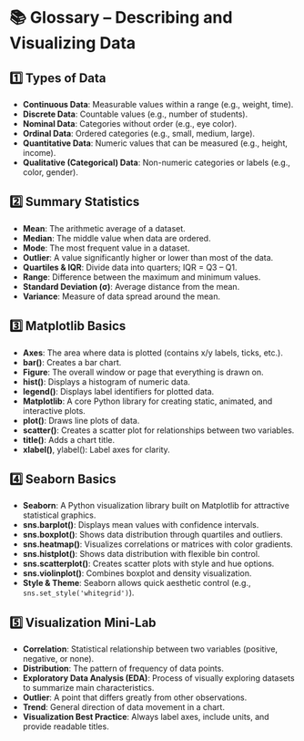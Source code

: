 # 📚 Glossary – Describing and Visualizing Data

## 1️⃣ Types of Data
* **Continuous Data**: Measurable values within a range (e.g., weight, time).
* **Discrete Data**: Countable values (e.g., number of students).
* **Nominal Data**: Categories without order (e.g., eye color).
* **Ordinal Data**: Ordered categories (e.g., small, medium, large).
* **Quantitative Data**: Numeric values that can be measured (e.g., height, income).
* **Qualitative (Categorical) Data**: Non-numeric categories or labels (e.g., color, gender).

## 2️⃣ Summary Statistics
* **Mean**: The arithmetic average of a dataset.
* **Median**: The middle value when data are ordered.
* **Mode**: The most frequent value in a dataset.
* **Outlier**: A value significantly higher or lower than most of the data.
* **Quartiles & IQR**: Divide data into quarters; IQR = Q3 – Q1.
* **Range**: Difference between the maximum and minimum values.
* **Standard Deviation (σ)**: Average distance from the mean.
* **Variance**: Measure of data spread around the mean.

## 3️⃣ Matplotlib Basics
* **Axes**: The area where data is plotted (contains x/y labels, ticks, etc.).
* **bar()**: Creates a bar chart.
* **Figure**: The overall window or page that everything is drawn on.
* **hist()**: Displays a histogram of numeric data.
* **legend()**: Displays label identifiers for plotted data.
* **Matplotlib**: A core Python library for creating static, animated, and interactive plots.
* **plot()**: Draws line plots of data.
* **scatter()**: Creates a scatter plot for relationships between two variables.
* **title()**: Adds a chart title.
* **xlabel()**, ylabel(): Label axes for clarity.

## 4️⃣ Seaborn Basics
* **Seaborn**: A Python visualization library built on Matplotlib for attractive statistical graphics.
* **sns.barplot()**: Displays mean values with confidence intervals.
* **sns.boxplot()**: Shows data distribution through quartiles and outliers.
* **sns.heatmap()**: Visualizes correlations or matrices with color gradients.
* **sns.histplot()**: Shows data distribution with flexible bin control.
* **sns.scatterplot()**: Creates scatter plots with style and hue options.
* **sns.violinplot()**: Combines boxplot and density visualization.
* **Style & Theme**: Seaborn allows quick aesthetic control (e.g., `sns.set_style('whitegrid')`).

## 5️⃣ Visualization Mini-Lab
* **Correlation**: Statistical relationship between two variables (positive, negative, or none).
* **Distribution**: The pattern of frequency of data points.
* **Exploratory Data Analysis (EDA)**: Process of visually exploring datasets to summarize main characteristics.
* **Outlier**: A point that differs greatly from other observations.
* **Trend**: General direction of data movement in a chart.
* **Visualization Best Practice**: Always label axes, include units, and provide readable titles.